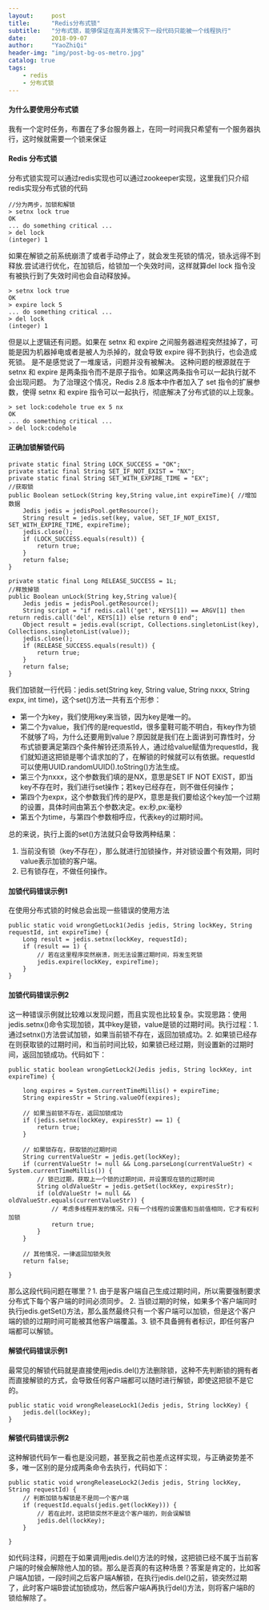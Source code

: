 ```yaml
---
layout:     post
title:      "Redis分布式锁"
subtitle:   "分布式锁，能够保证在高并发情况下一段代码只能被一个线程执行"
date:       2018-09-07
author:     "YaoZhiQi"
header-img: "img/post-bg-os-metro.jpg"
catalog: true
tags:
    - redis
    - 分布式锁
---
```


#### 为什么要使用分布式锁

我有一个定时任务，布置在了多台服务器上，在同一时间我只希望有一个服务器执行，这时候就需要一个锁来保证

#### Redis 分布式锁

分布式锁实现可以通过redis实现也可以通过zookeeper实现，这里我们只介绍redis实现分布式锁的代码
```
//分为两步，加锁和解锁
> setnx lock true
OK
... do something critical ...
> del lock
(integer) 1
```
如果在解锁之前系统崩溃了或者手动停止了，就会发生死锁的情况，锁永远得不到释放.尝试进行优化，在加锁后，给锁加一个失效时间，这样就算del lock 指令没有被执行到了失效时间也会自动释放掉。
```
> setnx lock true
OK
> expire lock 5
... do something critical ...
> del lock
(integer) 1
```
但是以上逻辑还有问题。如果在 setnx 和 expire 之间服务器进程突然挂掉了，可能是因为机器掉电或者是被人为杀掉的，就会导致 expire 得不到执行，也会造成死锁。
是不是感觉说了一堆废话，问题并没有被解决。
这种问题的根源就在于 setnx 和 expire 是两条指令而不是原子指令。如果这两条指令可以一起执行就不会出现问题。
为了治理这个情况，Redis 2.8 版本中作者加入了 set 指令的扩展参数，使得 setnx 和 expire 指令可以一起执行，彻底解决了分布式锁的以上现象。
```
> set lock:codehole true ex 5 nx
OK
... do something critical ...
> del lock:codehole
```

#### 正确加锁解锁代码

```
private static final String LOCK_SUCCESS = "OK";
private static final String SET_IF_NOT_EXIST = "NX";
private static final String SET_WITH_EXPIRE_TIME = "EX";
//获取锁
public Boolean setLock(String key,String value,int expireTime){ //增加数据
    Jedis jedis = jedisPool.getResource();
    String result = jedis.set(key, value, SET_IF_NOT_EXIST, SET_WITH_EXPIRE_TIME, expireTime);
    jedis.close();
    if (LOCK_SUCCESS.equals(result)) {
        return true;
    }
    return false;
}

private static final Long RELEASE_SUCCESS = 1L;
//释放掉锁
public Boolean unLock(String key,String value){
    Jedis jedis = jedisPool.getResource();
    String script = "if redis.call('get', KEYS[1]) == ARGV[1] then return redis.call('del', KEYS[1]) else return 0 end";
    Object result = jedis.eval(script, Collections.singletonList(key), Collections.singletonList(value));
    jedis.close();
    if (RELEASE_SUCCESS.equals(result)) {
        return true;
    }
    return false;
}
```

我们加锁就一行代码：jedis.set(String key, String value, String nxxx, String expx, int time)，这个set()方法一共有五个形参：
- 第一个为key，我们使用key来当锁，因为key是唯一的。
- 第二个为value，我们传的是requestId，很多童鞋可能不明白，有key作为锁不就够了吗，为什么还要用到value？原因就是我们在上面讲到可靠性时，分布式锁要满足第四个条件解铃还须系铃人，通过给value赋值为requestId，我们就知道这把锁是哪个请求加的了，在解锁的时候就可以有依据。requestId可以使用UUID.randomUUID().toString()方法生成。
- 第三个为nxxx，这个参数我们填的是NX，意思是SET IF NOT EXIST，即当key不存在时，我们进行set操作；若key已经存在，则不做任何操作；
- 第四个为expx，这个参数我们传的是PX，意思是我们要给这个key加一个过期的设置，具体时间由第五个参数决定。ex:秒,px:毫秒
- 第五个为time，与第四个参数相呼应，代表key的过期时间。

总的来说，执行上面的set()方法就只会导致两种结果：
1. 当前没有锁（key不存在），那么就进行加锁操作，并对锁设置个有效期，同时value表示加锁的客户端。
2. 已有锁存在，不做任何操作。

#### 加锁代码错误示例1

在使用分布式锁的时候总会出现一些错误的使用方法
```
public static void wrongGetLock1(Jedis jedis, String lockKey, String requestId, int expireTime) {
    Long result = jedis.setnx(lockKey, requestId);
    if (result == 1) {
        // 若在这里程序突然崩溃，则无法设置过期时间，将发生死锁
        jedis.expire(lockKey, expireTime);
    }
}
```

#### 加锁代码错误示例2
这一种错误示例就比较难以发现问题，而且实现也比较复杂。实现思路：使用jedis.setnx()命令实现加锁，其中key是锁，value是锁的过期时间。执行过程：1. 通过setnx()方法尝试加锁，如果当前锁不存在，返回加锁成功。2. 如果锁已经存在则获取锁的过期时间，和当前时间比较，如果锁已经过期，则设置新的过期时间，返回加锁成功。代码如下：
```
public static boolean wrongGetLock2(Jedis jedis, String lockKey, int expireTime) {
 
    long expires = System.currentTimeMillis() + expireTime;
    String expiresStr = String.valueOf(expires);
 
    // 如果当前锁不存在，返回加锁成功
    if (jedis.setnx(lockKey, expiresStr) == 1) {
        return true;
    }
 
    // 如果锁存在，获取锁的过期时间
    String currentValueStr = jedis.get(lockKey);
    if (currentValueStr != null && Long.parseLong(currentValueStr) < System.currentTimeMillis()) {
        // 锁已过期，获取上一个锁的过期时间，并设置现在锁的过期时间
        String oldValueStr = jedis.getSet(lockKey, expiresStr);
        if (oldValueStr != null && oldValueStr.equals(currentValueStr)) {
            // 考虑多线程并发的情况，只有一个线程的设置值和当前值相同，它才有权利加锁
            return true;
        }
    }
 
    // 其他情况，一律返回加锁失败
    return false;
 
}
```
那么这段代码问题在哪里？1. 由于是客户端自己生成过期时间，所以需要强制要求分布式下每个客户端的时间必须同步。 2. 当锁过期的时候，如果多个客户端同时执行jedis.getSet()方法，那么虽然最终只有一个客户端可以加锁，但是这个客户端的锁的过期时间可能被其他客户端覆盖。3. 锁不具备拥有者标识，即任何客户端都可以解锁。

#### 解锁代码错误示例1
最常见的解锁代码就是直接使用jedis.del()方法删除锁，这种不先判断锁的拥有者而直接解锁的方式，会导致任何客户端都可以随时进行解锁，即使这把锁不是它的。
```
public static void wrongReleaseLock1(Jedis jedis, String lockKey) {
    jedis.del(lockKey);
}
```
#### 解锁代码错误示例2
这种解锁代码乍一看也是没问题，甚至我之前也差点这样实现，与正确姿势差不多，唯一区别的是分成两条命令去执行，代码如下：
```
public static void wrongReleaseLock2(Jedis jedis, String lockKey, String requestId) {
    // 判断加锁与解锁是不是同一个客户端
    if (requestId.equals(jedis.get(lockKey))) {
        // 若在此时，这把锁突然不是这个客户端的，则会误解锁
        jedis.del(lockKey);
    }
 
}
```
如代码注释，问题在于如果调用jedis.del()方法的时候，这把锁已经不属于当前客户端的时候会解除他人加的锁。那么是否真的有这种场景？答案是肯定的，比如客户端A加锁，一段时间之后客户端A解锁，在执行jedis.del()之前，锁突然过期了，此时客户端B尝试加锁成功，然后客户端A再执行del()方法，则将客户端B的锁给解除了。
































